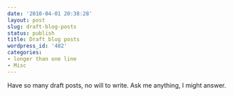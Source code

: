 ```yaml
---
date: '2010-04-01 20:38:28'
layout: post
slug: draft-blog-posts
status: publish
title: Draft blog posts
wordpress_id: '482'
categories:
- longer than one line
- Misc
---
```


Have so many draft posts, no will to write. Ask me anything, I might answer.
